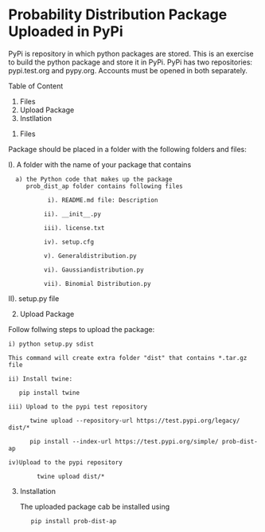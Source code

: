 # Probability Distribution Package Uploaded in PyPi
PyPi is repository in which python packages are stored. This is an exercise to build the python package and store it in PyPi. PyPi has two repositories: pypi.test.org and pypy.org. Accounts must be opened in both separately.

Table of Content

1. Files 
2. Upload Package
3. Instllation

1) Files

Package should be placed in a folder with the following folders and files:

   I). A folder with the name of your package that contains    
      
      a) the Python code that makes up the package
         prob_dist_ap folder contains following files
         
               i). README.md file: Description
               
              ii). __init__.py 
              
              iii). license.txt
              
              iv). setup.cfg
              
              v). Generaldistribution.py
              
              vi). Gaussiandistribution.py
              
              vii). Binomial Distribution.py 

   II).  setup.py file
   
2) Upload Package

Follow follwing steps to upload the package:

    i) python setup.py sdist
   
    This command will create extra folder "dist" that contains *.tar.gz file
   
    ii) Install twine:
   
       pip install twine
       
    iii) Upload to the pypi test repository
    
          twine upload --repository-url https://test.pypi.org/legacy/ dist/*
          
          pip install --index-url https://test.pypi.org/simple/ prob-dist-ap
          
    iv)Upload to the pypi repository
    
            twine upload dist/*
            
 3) Installation
            
     The uploaded package cab be installed using 
       
           pip install prob-dist-ap




